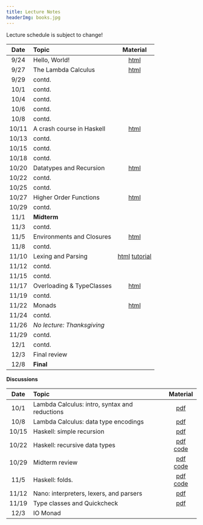 ```yaml
---
title: Lecture Notes
headerImg: books.jpg
---
```


Lecture schedule is subject to change!

| Date       | Topic                           | Material                  |
|:----------:|:--------------------------------|:-------------------------:|
| 9/24       | Hello, World!                   | [html][lec0]              |            
| 9/27       | The Lambda Calculus             | [html][lec1]              |
| 9/29       | contd.                          |                           |
| 10/1       | contd.                          |                           |
| 10/4       | contd.                          |                           |
| 10/6       | contd.                          |                           |
| 10/8       | contd.                          |                           |
| 10/11      | A crash course in Haskell       | [html][lec2]              |
| 10/13      | contd.                          |                           |
| 10/15      | contd.                          |                           |
| 10/18      | contd.                          |                           |
| 10/20      | Datatypes and Recursion         | [html][lec3]              |
| 10/22      | contd.                          |                           |
| 10/25      | contd.                          |                           |
| 10/27      | Higher Order Functions          |  [html][lec4]             |
| 10/29      | contd.                          |                           |
| 11/1       | **Midterm**                     |                           |
| 11/3       | contd.                          |                           |
| 11/5       | Environments and Closures       |  [html][lec5]             |
| 11/8       | contd.                          |                           |
| 11/10      | Lexing and Parsing              |  [html][lec6] [tutorial][parsing] |
| 11/12      | contd.                          |                           |
| 11/15      | contd.                          |                           |
| 11/17      | Overloading & TypeClasses       |  [html][lec7]             |
| 11/19      | contd.                          |                           |
| 11/22      | Monads                          |  [html][lec8]             |
| 11/24      | contd.                          |                           |
| 11/26      |  *No lecture: Thanksgiving*     |                           |
| 11/29      | contd.                          |                           |
| 12/1       | contd.                          |                           |
| 12/3       | Final review                    |                           |
| 12/8       | **Final**                       |                           |


**Discussions**

| Date       | Topic                                           | Material                  |
|:----------:|:------------------------------------------------|:-------------------------:|
| 10/1       | Lambda Calculus: intro, syntax and reductions   | [pdf][disc1]              |
| 10/8       | Lambda Calculus: data type encodings            | [pdf][disc2]              |
| 10/15      | Haskell: simple recursion                       | [pdf][disc3]              |
| 10/22      | Haskell: recursive data types                   | [pdf][disc4] [code][disc4code] |
| 10/29      | Midterm review                                  | [pdf][disc5] [code][disc5code] |
| 11/5       | Haskell: folds.                                 | [pdf][disc6] [code][disc6code] |
| 11/12      | Nano: interpreters, lexers, and parsers         | [pdf][disc7]              |
| 11/19      | Type classes and Quickcheck                     | [pdf][disc8]              |
| 12/3       | IO Monad                                        |                           |


[lec0]: lectures/00-hello.html
[lec1]: lectures/01-lambda.html
[lec2]: lectures/02-haskell.html
[lec3]: lectures/03-datatypes.html
[lec4]: lectures/04-hof.html
[lec5]: lectures/05-closure.html
[lec6]: lectures/06-parsing.html
[lec7]: lectures/07-classes.html
[lec8]: lectures/08-monads.html
[lec9]: lectures/09-types.html
[soundness]: lectures/soundness.html
[mock-final]: https://github.com/cse130-assignments/mock-final

[disc1]: /static/raw/discussion-week-01.pdf
[disc2]: /static/raw/discussion-week-02.pdf
[disc3]: /static/raw/discussion-week-03.pdf
[disc3code]: /static/raw/discussion-week-03.hs
[disc4]: /static/raw/discussion-week-04.pdf
[disc4code]: /static/raw/discussion-week-04.hs
[disc5]: /static/raw/discussion-week-05.pdf
[disc5code]: /static/raw/discussion-week-05.hs
[disc6]: /static/raw/discussion-week-06.pdf
[disc6code]: /static/raw/discussion-week-06.hs
[disc7]: /static/raw/discussion-week-07.pdf
[disc8]: /static/raw/discussion-week-08.pdf
[disc8code]: /static/raw/discussion-week-08.hs
[disc9]: /static/raw/discussion-week-09.pdf

[parsing]: https://github.com/cse130-sp18/arith
[elsa]: https://github.com/ucsd-progsys/elsa
